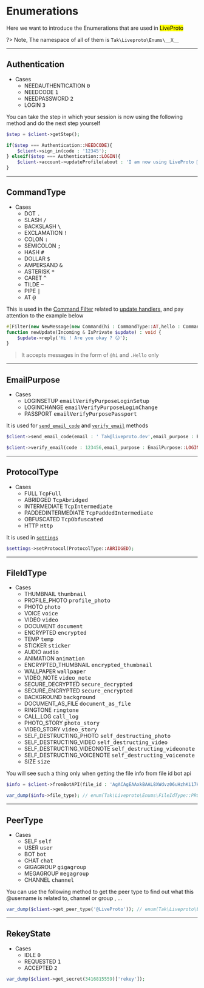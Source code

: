 # Enumerations

Here we want to introduce the Enumerations that are used in <mark>LiveProto</mark>

?> Note, The namespace of all of them is `Tak\Liveproto\Enums\__X__`

---

## Authentication

- Cases
  - NEEDAUTHENTICATION <kbd>0</kbd>
  - NEEDCODE <kbd>1</kbd>
  - NEEDPASSWORD <kbd>2</kbd>
  - LOGIN <kbd>3</kbd>

You can take the step in which your session is now using the following method and do the next step yourself

```php
$step = $client->getStep();

if($step === Authentication::NEEDCODE){
	$client->sign_in(code : '12345');
} elseif($step === Authentication::LOGIN){
	$client->account->updateProfile(about : 'I am now using LiveProto 🌱');
}
```

---

## CommandType

- Cases
  - DOT <kbd>.</kbd>
  - SLASH <kbd>/</kbd>
  - BACKSLASH <kbd>\\</kbd>
  - EXCLAMATION <kbd>!</kbd>
  - COLON <kbd>:</kbd>
  - SEMICOLON <kbd>;</kbd>
  - HASH <kbd>#</kbd>
  - DOLLAR <kbd>$</kbd>
  - AMPERSAND <kbd>&</kbd>
  - ASTERISK <kbd>*</kbd>
  - CARET <kbd>^</kbd>
  - TILDE <kbd>~</kbd>
  - PIPE <kbd>|</kbd>
  - AT <kbd>@</kbd>

This is used in the [Command Filter](en/filters.md#Command) related to [update handlers](en/handlers.md), and pay attention to the example below

```php
#[Filter(new NewMessage(new Command(hi : CommandType::AT,hello : CommandType::DOT)))]
function newUpdate(Incoming & IsPrivate $update) : void {
	$update->reply('Hi ! Are you okay ? 😕');
}
```

> It accepts messages in the form of `@hi` and `.Hello` only

---

## EmailPurpose

- Cases
  - LOGINSETUP <kbd>emailVerifyPurposeLoginSetup</kbd>
  - LOGINCHANGE <kbd>emailVerifyPurposeLoginChange</kbd>
  - PASSPORT <kbd>emailVerifyPurposePassport</kbd>

It is used for [`send_email_code`](en/methods.md#send_email_code) and [`verify_email`](en/methods.md#verify_email) methods

```php
$client->send_email_code(email : ' Tak@liveproto.dev',email_purpose : EmailPurpose::LOGINCHANGE);

$client->verify_email(code : 123456,email_purpose : EmailPurpose::LOGINCHANGE);
```

---

## ProtocolType

- Cases
  - FULL <kbd>TcpFull</kbd>
  - ABRIDGED <kbd>TcpAbridged</kbd>
  - INTERMEDIATE <kbd>TcpIntermediate</kbd>
  - PADDEDINTERMEDIATE <kbd>TcpPaddedIntermediate</kbd>
  - OBFUSCATED <kbd>TcpObfuscated</kbd>
  - HTTP <kbd>Http</kbd>

It is used in [`settings`](en/quickstart.md#Settings)

```php
$settings->setProtocol(ProtocolType::ABRIDGED);
```

---

## FileIdType

- Cases
  - THUMBNAIL <kbd>thumbnail</kbd>
  - PROFILE_PHOTO <kbd>profile_photo</kbd>
  - PHOTO <kbd>photo</kbd>
  - VOICE <kbd>voice</kbd>
  - VIDEO <kbd>video</kbd>
  - DOCUMENT <kbd>document</kbd>
  - ENCRYPTED <kbd>encrypted</kbd>
  - TEMP <kbd>temp</kbd>
  - STICKER <kbd>sticker</kbd>
  - AUDIO <kbd>audio</kbd>
  - ANIMATION <kbd>animation</kbd>
  - ENCRYPTED_THUMBNAIL <kbd>encrypted_thumbnail</kbd>
  - WALLPAPER <kbd>wallpaper</kbd>
  - VIDEO_NOTE <kbd>video_note</kbd>
  - SECURE_DECRYPTED <kbd>secure_decrypted</kbd>
  - SECURE_ENCRYPTED <kbd>secure_encrypted</kbd>
  - BACKGROUND <kbd>background</kbd>
  - DOCUMENT_AS_FILE <kbd>document_as_file</kbd>
  - RINGTONE <kbd>ringtone</kbd>
  - CALL_LOG <kbd>call_log</kbd>
  - PHOTO_STORY <kbd>photo_story</kbd>
  - VIDEO_STORY <kbd>video_story</kbd>
  - SELF_DESTRUCTING_PHOTO <kbd>self_destructing_photo</kbd>
  - SELF_DESTRUCTING_VIDEO <kbd>self_destructing_video</kbd>
  - SELF_DESTRUCTING_VIDEONOTE <kbd>self_destructing_videonote</kbd>
  - SELF_DESTRUCTING_VOICENOTE <kbd>self_destructing_voicenote</kbd>
  - SIZE <kbd>size</kbd>

You will see such a thing only when getting the file info from file id bot api

```php
$info = $client->fromBotAPI(file_id : 'AgACAgEAAxkBAAL8XWdvz06uHzhKi17HUUnqAAFfFYuaewACN64xG2S5eUfdMz8mKD2olQEAAwIAA3MAAzYE');

var_dump($info->file_type); // enum(Tak\Liveproto\Enums\FileIdType::PROFILE_PHOTO)
```

---

## PeerType

- Cases
  - SELF <kbd>self</kbd>
  - USER <kbd>user</kbd>
  - BOT <kbd>bot</kbd>
  - CHAT <kbd>chat</kbd>
  - GIGAGROUP <kbd>gigagroup</kbd>
  - MEGAGROUP <kbd>megagroup</kbd>
  - CHANNEL <kbd>channel</kbd>

You can use the following method to get the peer type to find out what this @username is related to, channel or group , ...

```php
var_dump($client->get_peer_type('@LiveProto')); // enum(Tak\Liveproto\Enums\PeerType::CHANNEL)
```

---

## RekeyState

- Cases
  - IDLE <kbd>0</kbd>
  - REQUESTED <kbd>1</kbd>
  - ACCEPTED <kbd>2</kbd>

```php
var_dump($client->get_secret(3416815559)['rekey']);
```